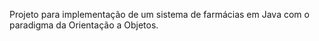 Projeto para implementação de um sistema de farmácias em Java com o paradigma da Orientação a Objetos.